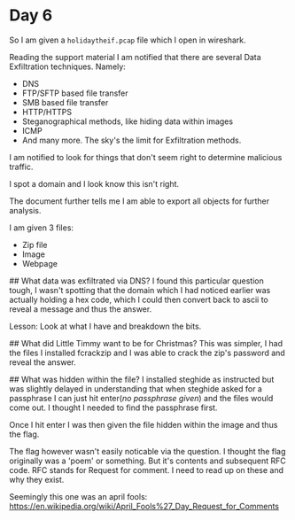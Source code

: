 # Day 6

So I am given a `holidaytheif.pcap` file which I open in wireshark. 

Reading the support material I am notified that there are several Data Exfiltration techniques. Namely:
- DNS
- FTP/SFTP based file transfer
- SMB based file transfer
- HTTP/HTTPS 
- Steganographical methods, like hiding data within images
- ICMP
- And many more. The sky's the limit for Exfiltration methods.

I am notified to look for things that don't seem right to determine malicious traffic. 

I spot a domain and I look know this isn't right.

The document further tells me I am able to export all objects for further analysis.

I am given 3 files:
- Zip file
- Image 
- Webpage

## What data was exfiltrated via DNS?
I found this particular question tough, I wasn't spotting that the domain which I had noticed earlier was actually holding a hex code, which I could then convert back to ascii to reveal a message and thus the answer.

Lesson: Look at what I have and breakdown the bits.

## What did Little Timmy want to be for Christmas?
This was simpler, I had the files I installed fcrackzip and I was able to crack the zip's password and reveal the answer.

## What was hidden within the file?
I installed steghide as instructed but was slightly delayed in understanding that when steghide asked for a passphrase I can just hit enter(_no passphrase given_) and the files would come out. I thought I needed to find the passphrase first. 

Once I hit enter I was then given the file hidden within the image and thus the flag.

The flag however wasn't easily noticable via the question. I thought the flag originally was a 'poem' or something. But it's contents and subsequent RFC code. RFC stands for Request for comment. I need to read up on these and why they exist.

Seemingly this one was an april fools: https://en.wikipedia.org/wiki/April_Fools%27_Day_Request_for_Comments
